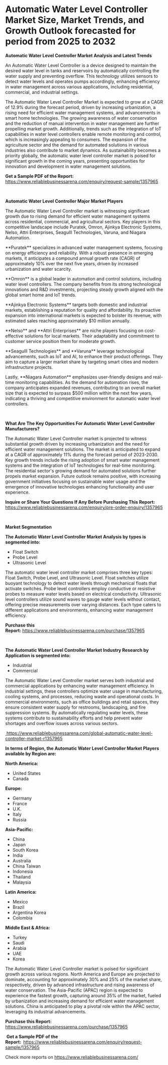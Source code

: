 <p><h1>Automatic Water Level Controller Market Size, Market Trends, and Growth Outlook forecasted for period from 2025 to 2032</h1></p><p><strong>Automatic Water Level Controller Market Analysis and Latest Trends</strong></p>
<p><p>An Automatic Water Level Controller is a device designed to maintain the desired water level in tanks and reservoirs by automatically controlling the water supply and preventing overflow. This technology utilizes sensors to detect water levels and operates pumps accordingly, enhancing efficiency in water management across various applications, including residential, commercial, and industrial settings. </p><p>The Automatic Water Level Controller Market is expected to grow at a CAGR of 12.9% during the forecast period, driven by increasing urbanization, a rising need for efficient water management systems, and advancements in smart home technologies. The growing awareness of water conservation and the reduction of manual intervention in water management are further propelling market growth. Additionally, trends such as the integration of IoT capabilities in water level controllers enable remote monitoring and control, which is increasingly appealing to consumers. The expansion of the agriculture sector and the demand for automated solutions in various industries also contribute to market dynamics. As sustainability becomes a priority globally, the automatic water level controller market is poised for significant growth in the coming years, presenting opportunities for innovation and development in water management solutions.</p></p>
<p><strong>Get a Sample PDF of the Report:&nbsp;</strong> <a href="https://www.reliablebusinessarena.com/enquiry/request-sample/1357965?utm_campaign=3294&utm_medium=2&utm_source=Github&utm_content=ia&utm_term=08042025&utm_id=automatic-water-level-controller">https://www.reliablebusinessarena.com/enquiry/request-sample/1357965</a></p>
<p>&nbsp;</p>
<p><strong>Automatic Water Level Controller Major Market Players</strong></p>
<p><p>The Automatic Water Level Controller market is witnessing significant growth due to rising demand for efficient water management systems across residential, commercial, and agricultural sectors. Key players in this competitive landscape include Puratek, Omron, Ajinkya Electronic Systems, Nelso, Attri Enterprises, Seagulll Technologies, Varuna, and Niagara Automation.</p><p>**Puratek** specializes in advanced water management systems, focusing on energy efficiency and reliability. With a robust presence in emerging markets, it anticipates a compound annual growth rate (CAGR) of approximately 10% over the next five years, driven by increased urbanization and water scarcity.</p><p>**Omron** is a global leader in automation and control solutions, including water level controllers. The company benefits from its strong technological innovations and R&D investments, projecting steady growth aligned with the global smart home and IoT trends.</p><p>**Ajinkya Electronic Systems** targets both domestic and industrial markets, establishing a reputation for quality and affordability. Its proactive expansion into international markets is expected to bolster its revenue, with estimated sales reaching approximately $10 million annually.</p><p>**Nelso** and **Attri Enterprises** are niche players focusing on cost-effective solutions for local markets. Their adaptability and commitment to customer service position them for moderate growth.</p><p>**Seagulll Technologies** and **Varuna** leverage technological advancements, such as IoT and AI, to enhance their product offerings. They aim to capture a larger market share by targeting smart cities and modern infrastructure projects.</p><p>Lastly, **Niagara Automation** emphasizes user-friendly designs and real-time monitoring capabilities. As the demand for automation rises, the company anticipates expanded revenues, contributing to an overall market size that is expected to surpass $500 million within the next few years, indicating a thriving and competitive environment for automatic water level controllers.</p></p>
<p>&nbsp;</p>
<p><strong>What Are The Key Opportunities For Automatic Water Level Controller Manufacturers?</strong></p>
<p><p>The Automatic Water Level Controller market is projected to witness substantial growth driven by increasing urbanization and the need for efficient water management solutions. The market is anticipated to expand at a CAGR of approximately 11% during the forecast period of 2023-2030. Key growth trends include the rising adoption of smart water management systems and the integration of IoT technologies for real-time monitoring. The residential sector's growing demand for automated solutions further propels market expansion. Future outlook remains positive, with increasing government initiatives focusing on sustainable water usage and the emergence of innovative technologies enhancing functionality and user experience.</p></p>
<p><strong>Inquire or Share Your Questions If Any Before Purchasing This Report:</strong> <a href="https://www.reliablebusinessarena.com/enquiry/pre-order-enquiry/1357965?utm_campaign=3294&utm_medium=2&utm_source=Github&utm_content=ia&utm_term=08042025&utm_id=automatic-water-level-controller">https://www.reliablebusinessarena.com/enquiry/pre-order-enquiry/1357965</a></p>
<p>&nbsp;</p>
<p><strong>Market Segmentation</strong></p>
<p><strong>The Automatic Water Level Controller Market Analysis by types is segmented into:</strong></p>
<p><ul><li>Float Switch</li><li>Probe Level</li><li>Ultrasonic Level</li></ul></p>
<p><p>The automatic water level controller market comprises three key types: Float Switch, Probe Level, and Ultrasonic Level. Float switches utilize buoyant technology to detect water levels through mechanical floats that activate switches. Probe level controllers employ conductive or resistive probes to measure water levels based on electrical conductivity. Ultrasonic level controllers utilize sound waves to gauge water levels without contact, offering precise measurements over varying distances. Each type caters to different applications and environments, enhancing water management efficiency.</p></p>
<p><strong>Purchase this Report:&nbsp;</strong><a href="https://www.reliablebusinessarena.com/purchase/1357965?utm_campaign=3294&utm_medium=2&utm_source=Github&utm_content=ia&utm_term=08042025&utm_id=automatic-water-level-controller">https://www.reliablebusinessarena.com/purchase/1357965</a></p>
<p>&nbsp;</p>
<p><strong>The Automatic Water Level Controller Market Industry Research by Application is segmented into:</strong></p>
<p><ul><li>Industrial</li><li>Commercial</li></ul></p>
<p><p>The Automatic Water Level Controller market serves both industrial and commercial applications by enhancing water management efficiency. In industrial settings, these controllers optimize water usage in manufacturing, cooling systems, and processes, reducing waste and operational costs. In commercial environments, such as office buildings and retail spaces, they ensure consistent water supply for restrooms, landscaping, and fire suppression systems. By automatically regulating water levels, these systems contribute to sustainability efforts and help prevent water shortages and overflow issues across various sectors.</p></p>
<p><a href="https://www.reliablebusinessarena.com/global-automatic-water-level-controller-market-r1357965?utm_campaign=3294&utm_medium=2&utm_source=Github&utm_content=ia&utm_term=08042025&utm_id=automatic-water-level-controller">&nbsp;https://www.reliablebusinessarena.com/global-automatic-water-level-controller-market-r1357965</a></p>
<p><strong>In terms of Region, the Automatic Water Level Controller Market Players available by Region are:</strong></p>
<p>
    <p> <strong> North America: </strong>
        <ul>
            <li>United States</li>
            <li>Canada</li>
        </ul>
        </p> 
    <p> <strong> Europe: </strong>
        <ul>
            <li>Germany</li>
            <li>France</li>
            <li>U.K.</li>
            <li>Italy</li>
            <li>Russia</li>
        </ul>
        </p> 
    <p> <strong> Asia-Pacific: </strong>
        <ul>
            <li>China</li>
            <li>Japan</li>
            <li>South Korea</li>
            <li>India</li>
            <li>Australia</li>
            <li>China Taiwan</li>
            <li>Indonesia</li>
            <li>Thailand</li>
            <li>Malaysia</li>
        </ul>
        </p> 
    <p> <strong> Latin America: </strong>
        <ul>
            <li>Mexico</li>
            <li>Brazil</li>
            <li>Argentina Korea</li>
            <li>Colombia</li>
        </ul>
        </p> 
    <p> <strong> Middle East & Africa: </strong>
        <ul>
            <li>Turkey</li>
            <li>Saudi</li>
            <li>Arabia</li>
            <li>UAE</li>
            <li>Korea</li>
        </ul>
    </p>
    </p>
<p><p>The Automatic Water Level Controller market is poised for significant growth across various regions. North America and Europe are projected to dominate, accounting for approximately 30% and 25% of the market share, respectively, driven by advanced infrastructure and rising awareness of water conservation. The Asia-Pacific (APAC) region is expected to experience the fastest growth, capturing around 35% of the market, fueled by urbanization and increasing demand for efficient water management solutions. China is anticipated to play a pivotal role within the APAC sector, leveraging its industrial advancements.</p></p>
<p><strong>Purchase this Report: </strong><a href="https://www.reliablebusinessarena.com/purchase/1357965?utm_campaign=3294&utm_medium=2&utm_source=Github&utm_content=ia&utm_term=08042025&utm_id=automatic-water-level-controller">https://www.reliablebusinessarena.com/purchase/1357965</a></p>
<p>&nbsp;<strong>Get a Sample PDF of the Report:&nbsp;&nbsp;</strong><a href="https://www.reliablebusinessarena.com/enquiry/request-sample/1357965?utm_campaign=3294&utm_medium=2&utm_source=Github&utm_content=ia&utm_term=08042025&utm_id=automatic-water-level-controller">https://www.reliablebusinessarena.com/enquiry/request-sample/1357965</a></p>
<p><strong></strong></p>
<p>Check more reports on <a href="https://www.reliablebusinessarena.com/?utm_campaign=3294&utm_medium=2&utm_source=Github&utm_content=ia&utm_term=08042025&utm_id=automatic-water-level-controller">https://www.reliablebusinessarena.com/</a></p>